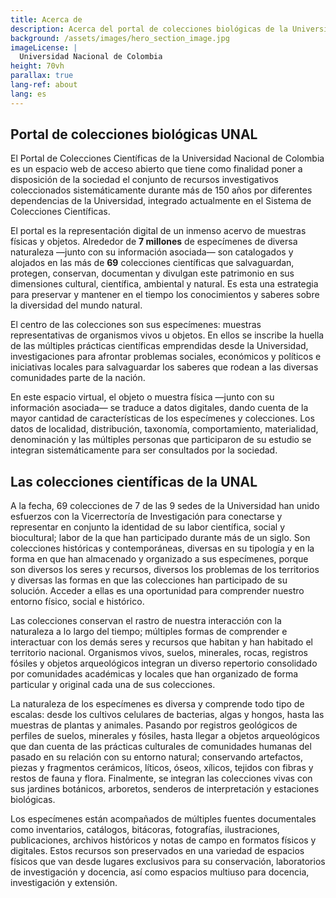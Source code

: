 ```yaml
---
title: Acerca de
description: Acerca del portal de colecciones biológicas de la Universidad Nacional de Colombia
background: /assets/images/hero_section_image.jpg
imageLicense: |
  Universidad Nacional de Colombia
height: 70vh
parallax: true
lang-ref: about
lang: es
---
```


## Portal de colecciones biológicas UNAL

El Portal de Colecciones Científicas de la Universidad Nacional de Colombia es un espacio web de acceso abierto que tiene como finalidad poner a disposición de la sociedad el conjunto de recursos investigativos coleccionados sistemáticamente durante más de 150 años por diferentes dependencias de la Universidad, integrado actualmente en el Sistema de Colecciones Científicas. 

El portal es la representación digital de un inmenso acervo de muestras físicas y objetos. Alrededor de **7 millones** de especímenes de diversa naturaleza —junto con su información asociada— son catalogados y alojados en las más de **69** colecciones científicas que salvaguardan, protegen, conservan, documentan y divulgan este patrimonio en sus dimensiones cultural, científica, ambiental y natural. Es esta una estrategia para preservar y mantener en el tiempo los conocimientos y saberes sobre la diversidad del mundo natural.

El centro de las colecciones son sus especímenes: muestras representativas de organismos vivos u objetos. En ellos se inscribe la huella de las múltiples prácticas científicas emprendidas desde la Universidad, investigaciones para afrontar problemas sociales, económicos y políticos e iniciativas locales para salvaguardar los saberes que rodean a las diversas comunidades parte de la nación. 

En este espacio virtual, el objeto o muestra física —junto con su información asociada— se traduce a datos digitales, dando cuenta de la mayor cantidad de características de los especímenes y colecciones. Los datos de localidad, distribución, taxonomía, comportamiento, materialidad, denominación y las múltiples personas que participaron de su estudio se integran sistemáticamente para ser consultados por la sociedad. 

## Las colecciones científicas de la UNAL

A la fecha, 69 colecciones de 7 de las 9 sedes de la Universidad han unido esfuerzos con la Vicerrectoría de Investigación para conectarse y representar en conjunto la identidad de su labor científica, social y biocultural; labor de la que han participado durante más de un siglo. Son colecciones históricas y contemporáneas, diversas en su tipología y en la forma en que han almacenado y organizado a sus especímenes, porque son diversos los seres y recursos, diversos los problemas de los territorios y diversas las formas en que las colecciones han participado de su solución. Acceder a ellas es una oportunidad para comprender nuestro entorno físico, social e histórico.

Las colecciones conservan el rastro de nuestra interacción con la naturaleza a lo largo del tiempo; múltiples formas de comprender e interactuar con los demás seres y recursos que habitan y han habitado el territorio nacional. Organismos vivos, suelos, minerales, rocas, registros fósiles y objetos arqueológicos integran un diverso repertorio consolidado por comunidades académicas y locales que han organizado de forma particular y original cada una de sus colecciones.

La naturaleza de los especímenes es diversa y comprende todo tipo de escalas: desde los cultivos celulares de bacterias, algas y hongos, hasta las muestras de plantas y animales. Pasando por registros geológicos de perfiles de suelos, minerales y fósiles, hasta llegar a objetos arqueológicos que dan cuenta de las prácticas culturales de comunidades humanas del pasado en su relación con su entorno natural; conservando artefactos, piezas y fragmentos cerámicos, líticos, óseos, xílicos, tejidos con fibras y restos de fauna y flora. Finalmente, se integran las colecciones vivas con sus jardines botánicos, arboretos, senderos de interpretación y estaciones biológicas.

Los especímenes están acompañados de múltiples fuentes documentales como inventarios, catálogos, bitácoras, fotografías, ilustraciones, publicaciones, archivos históricos y notas de campo en formatos físicos y digitales. Estos recursos son preservados en una variedad de espacios físicos que van desde lugares exclusivos para su conservación, laboratorios de investigación y docencia, así como espacios multiuso para docencia, investigación y extensión.